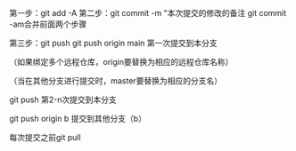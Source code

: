 第一步：git add -A
第二步：git commit -m "本次提交的修改的备注
git commit -am合并前面两个步骤

第三步：git push
git push origin main 第一次提交到本分支

（如果绑定多个远程仓库，origin要替换为相应的远程仓库名称）

（当在其他分支进行提交时，master要替换为相应的分支名）

git push 第2-n次提交到本分支

git push origin b 提交到其他分支（b）

每次提交之前git pull